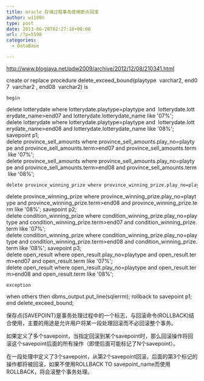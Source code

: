 ```yaml
---
title: oracle 存储过程事务使用断点回滚
author: w1100n
type: post
date: 2013-06-28T02:27:18+00:00
url: /?p=5598
categories:
  - DataBase

---
```


  <a href="http://www.blogjava.net/pdw2009/archive/2012/12/08/210341.html">http://www.blogjava.net/pdw2009/archive/2012/12/08/210341.html</a>


  create or replace procedure delete_exceed_bound(playtype  varchar2, end07  varchar2 , end08  varchar2)
 is 
  
    begin
 delete lotterydate where lotterydate.playtype=playtype and  lotterydate.lotterydate_name>end07 and lotterydate.lotterydate_name like '07%';
 delete lotterydate where lotterydate.playtype=playtype and  lotterydate.lotterydate_name>end08 and lotterydate.lotterydate_name like '08%';
 savepoint p1;
 delete province_sell_amounts where province_sell_amounts.play_no=playtype and province_sell_amounts.term>end07 and province_sell_amounts.term like '07%';
 delete province_sell_amounts where province_sell_amounts.play_no=playtype and province_sell_amounts.term>end08 and province_sell_amounts.term like '08%';
  
  
    delete province_winning_prize where province_winning_prize.play_no=playtype and province_winning_prize.term>end07 and province_winning_prize.term like '07%';
 delete province_winning_prize where province_winning_prize.play_no=playtype and province_winning_prize.term>end08 and province_winning_prize.term like '08%';
 savepoint p2;
 delete condition_winning_prize where condition_winning_prize.play_no=playtype and condition_winning_prize.term>end07 and condition_winning_prize.term like '07%';
 delete condition_winning_prize where condition_winning_prize.play_no=playtype and condition_winning_prize.term>end08 and condition_winning_prize.term like '08%';
 savepoint p3;
 delete open_result where open_result.play_no=playtype and open_result.term>end07 and open_result.term like '07%';
 delete open_result where open_result.play_no=playtype and open_result.term>end08 and open_result.term like '08%';
  
  
    exception
 when others then
 dbms_output.put_line(sqlerrm);
 rollback to savepoint p1;
 end delete_exceed_bound;
  

保存点(SAVEPOINT)是事务处理过程中的一个标志，与回滚命令(ROLLBACK)结合使用，主要的用途是允许用户将某一段处理回滚而不必回滚整个事务。


如果定义了多个savepoint，当指定回滚到某个savepoint时，那么回滚操作将回滚这个savepoint后面的所有操作（即使后面可能标记了N个savepoint）。

在一段处理中定义了3个savepoint，从第2个savepoint回滚，后面的第3个标记的操作都将被回滚，如果不使用ROLLBACK TO savepoint_name而使用ROLLBACK，将会滚整个事务处理。


